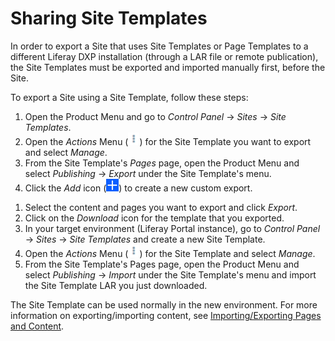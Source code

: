 # Sharing Site Templates

In order to export a Site that uses Site Templates or Page Templates to a different Liferay DXP installation (through a LAR file or remote publication), the Site Templates must be exported and imported manually first, before the Site.

To export a Site using a Site Template, follow these steps:

1. Open the Product Menu and go to *Control Panel* &rarr; *Sites* &rarr; *Site Templates*.
1. Open the *Actions* Menu (![Actions](../../images/icon-actions.png)) for the Site Template you want to export and select *Manage*.
1. From the Site Template's *Pages* page, open the Product Menu and select *Publishing* &rarr; *Export* under the Site Template's menu.
1. Click the *Add* icon (![Add](../../images/icon-add.png)) to create a new custom export.

<!-- Screenshot -->

1. Select the content and pages you want to export and click *Export*.
1. Click on the *Download* icon for the template that you exported.
1. In your target environment (Liferay Portal instance), go to *Control Panel* &rarr; *Sites* &rarr; *Site Templates* and create a new Site Template.
1. Open the *Actions* Menu (![Actions](../../images/icon-actions.png)) for the Site Template and select *Manage*.
1. From the Site Template's Pages page, open the Product Menu and select  *Publishing* &rarr; *Import* under the Site Template's menu and import the Site Template LAR you just downloaded.

<!-- Screenshot -->

The Site Template can be used normally in the new environment. For more information on exporting/importing content, see [Importing/Exporting Pages and Content](./09-importing-exporting-pages-and-content.md).
